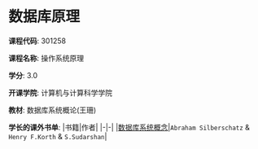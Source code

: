 # 数据库原理

**课程代码**: 301258

**课程名称**: 操作系统原理

**学分**: 3.0

**开课学院**: 计算机与计算科学学院

**教材**: 数据库系统概论(王珊)

**学长的课外书单**:
|书籍|作者|
|-|-|
|[数据库系统概念](https://book.douban.com/subject/27096665/)|`Abraham Silberschatz` & `Henry F.Korth` & `S.Sudarshan`|

